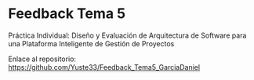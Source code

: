 # Feedback Tema 5 
 Práctica Individual: Diseño y Evaluación de Arquitectura de Software para una Plataforma Inteligente de Gestión de Proyectos

 Enlace al repositorio: https://github.com/Yuste33/Feedback_Tema5_GarciaDaniel

